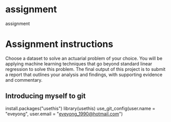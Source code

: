 # assignment
assignment

Assignment instructions
==========================

Choose a dataset to solve an actuarial problem of your choice. 
You will be applying machine learning techniques that go beyond standard linear regression to solve this problem. 
The final output of this project is to submit a report that outlines your analysis and findings, with supporting evidence and commentary.


Introducing myself to git
------------------------
install.packages("usethis")
library(usethis)
use_git_config(user.name = "eveyong", user.email = "eveyong_1990@hotmail.com")

